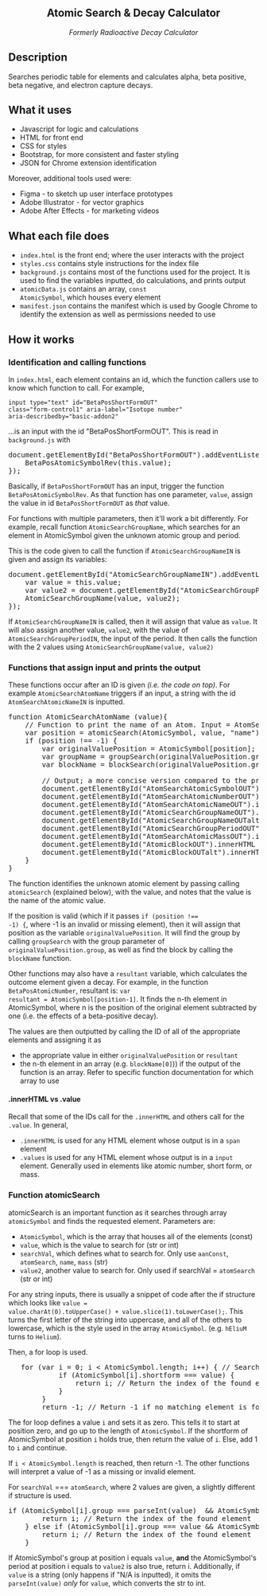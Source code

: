 <h2 align="center"> Atomic Search & Decay Calculator</h2>
<p align="center"><i>Formerly Radioactive Decay Calculator</i></p>

<h2>Description</h2>
<p>Searches periodic table for elements and calculates alpha, beta positive, beta negative, and electron capture decays.</p>

<h2>What it uses</h2>

* Javascript for logic and calculations
* HTML for front end
* CSS for styles
* Bootstrap, for more consistent and faster styling 
* JSON for Chrome extension identification

Moreover, additional tools used were:

* Figma - to sketch up user interface prototypes
* Adobe Illustrator - for vector graphics
* Adobe After Effects - for marketing videos

<h2>What each file does</h2>

* <code>index.html</code> is the front end; where the user interacts with the project
* <code>styles.css</code> contains style instructions for the index file
* <code>background.js</code> contains most of the functions used for the project. It is used to find the variables inputted, do calculations, and prints output
* <code>atomicData.js</code> contains an array, <code>const AtomicSymbol</code>, which houses every element
* <code>manifest.json</code> contains the manifest which is used by Google Chrome to identify the extension as well as permissions needed to use

<h2>How it works</h2>

<h3>Identification and calling functions</h3>
In <code>index.html</code>, each element contains an id, which the function callers use to know which function to call. For example, 

<code>input type="text" id="BetaPosShortFormOUT" class="form-control1" aria-label="Isotope number" aria-describedby="basic-addon2"</code>

...is an input with the id "BetaPosShortFormOUT". This is read in <code>background.js</code> with 

<pre>document.getElementById("BetaPosShortFormOUT").addEventListener("input", function() {
    BetaPosAtomicSymbolRev(this.value);
});</pre>

Basically, if <code>BetaPosShortFormOUT</code> has an input, trigger the function <code>BetaPosAtomicSymbolRev</code>. As that function has one parameter, <code>value</code>, assign the value in id <code>BetaPosShortFormOUT</code> as <i>that</i> value.

For functions with multiple parameters, then it'll work a bit differently. For example, recall function <code>AtomicSearchGroupName</code>, which searches for an element in AtomicSymbol given the unknown atomic group and period. 

This is the code given to call the function if <code>AtomicSearchGroupNameIN</code> is given and assign its variables:

<pre>document.getElementById("AtomicSearchGroupNameIN").addEventListener("input", function() {
    var value = this.value;
    var value2 = document.getElementById("AtomicSearchGroupPeriodIN").value;
    AtomicSearchGroupName(value, value2);
});</pre>

If <code>AtomicSearchGroupNameIN</code> is called, then it will assign that value as <code>value</code>. It will also assign another value, <code>value2</code>, with the value of <code>AtomicSearchGroupPeriodIN</code>, the input of the period. It then calls the function with the 2 values using <code>AtomicSearchGroupName(value, value2)</code>

<h3>Functions that assign input and prints the output</h3>
These functions occur after an ID is given <i>(i.e. the code on top)</i>. For example <code>AtomicSearchAtomName</code> triggers if an input, a string with the id <code>AtomSearchAtomicNameIN</code> is inputted.

<pre>function AtomicSearchAtomName (value){
    // Function to print the name of an Atom. Input = AtomSearchAtomicNameIN (str)  
    var position = atomicSearch(AtomicSymbol, value, "name"); // Pass both arguments to aanFinder
    if (position !== -1) {
        var originalValuePosition = AtomicSymbol[position]; // Find position of the item
        var groupName = groupSearch(originalValuePosition.group) // Find names for the groups
        var blockName = blockSearch(originalValuePosition.group, originalValuePosition.period) // Find names for the block
    
        // Output; a more concise version compared to the previous version
        document.getElementById("AtomSearchAtomicSymbolOUT").innerHTML = originalValuePosition.shortform;
        document.getElementById("AtomSearchAtomicNumberOUT").innerHTML = originalValuePosition.aanConst;
        document.getElementById("AtomSearchAtomicNameOUT").innerHTML = originalValuePosition.name;
        document.getElementById("AtomicSearchGroupNameOUT").innerHTML = groupName[0];
        document.getElementById("AtomicSearchGroupNameOUTalt").innerHTML = groupName[1];
        document.getElementById("AtomicSearchGroupPeriodOUT").innerHTML = originalValuePosition.period;
        document.getElementById("AtomSearchAtomicMassOUT").innerHTML = originalValuePosition.avgMass;
        document.getElementById("AtomicBlockOUT").innerHTML = blockName[0];
        document.getElementById("AtomicBlockOUTalt").innerHTML = blockName[1];
    }
}</pre>

The function identifies the unknown atomic element by passing calling <code>atomicSearch</code> (explained below), with the value, and notes that the value is the name of the atomic value. 

If the position is valid (which if it passes <code>if (position !== -1) {</code>, where -1 is an invalid or missing element), then it will assign that position as the variable <code>originalValuePosition</code>. It will find the group by calling <code>groupSearch</code> with the group parameter of <code>originalValuePosition.group</code>, as well as find the block by calling the <code>blockName</code> function.

Other functions may also have a <code>resultant</code> variable, which calculates the outcome element given a decay. For example, in the function <code>BetaPosAtomicNumber</code>, resultant is: <code>var resultant = AtomicSymbol[position-1]</code>. It finds the n-th element in AtomicSymbol, where n is the position of the original element subtracted by one (i.e. the effects of a beta-positive decay).

The values are then outputted by calling the ID of all of the appropriate elements and assigning it as

* the appropriate value in either <code>originalValuePosition</code> or <code>resultant</code>
* the n-th element in an array (e.g. <code>blockName[0]</code>)) if the output of the function is an array. Refer to specific function documentation for which array to use

<h4>.innerHTML vs .value</h4>
Recall that some of the IDs call for the <code>.innerHTML</code> and others call for the <code>.value</code>. In general,

* <code>.innerHTML</code> is used for any HTML element whose output is in a <code>span</code> element
* <code>.values</code> is used for any HTML element whose output is in a <code>input</code> element. Generally used in elements like atomic number, short form, or mass. 

<h3>Function atomicSearch</h3>
<p>atomicSearch is an important function as it searches through array <code>atomicSymbol</code> and finds the requested element. Parameters are: </p>

* <code>AtomicSymbol</code>, which is the array that houses all of the elements (const)
* <code>value</code>, which is the value to search for (str or int)
* <code>searchVal</code>, which defines what to search for. Only use <code>aanConst</code>, <code>atomSearch</code>, <code>name</code>, <code>mass</code> (str)
* <code>value2</code>, another value to search for. Only used if searchVal = <code>atomSearch</code> (str or int)

For any string inputs, there is usually a snippet of code after the if structure which looks like <code>value = value.charAt(0).toUpperCase() + value.slice(1).toLowerCase();</code>. This turns the first letter of the string into uppercase, and all of the others to lowercase, which is the style used in the array <code>AtomicSymbol</code>. (e.g. <code>hEliuM</code> turns to <code>Helium</code>). 

Then, a for loop is used. 
<pre>   for (var i = 0; i < AtomicSymbol.length; i++) { // Search for item matching value at "i". If "i" == value, get its index, else add 1 to i.
            if (AtomicSymbol[i].shortform === value) {
                return i; // Return the index of the found element
            }
        }
        return -1; // Return -1 if no matching element is found
</pre>

The for loop defines a value <code>i</code> and sets it as zero. This tells it to start at position zero, and go up to the length of <code>AtomicSymbol</code>. If the shortform of AtomicSymbol at position <code>i</code> holds true, then return the value of <code>i</code>. Else, add 1 to <code>i</code> and continue.

If <code>i < AtomicSymbol.length</code> is reached, then return -1. The other functions will interpret a value of -1 as a missing or invalid element.

For <code>searchVal</code> === <code>atomSearch</code>, where 2 values are given, a slightly different if structure is used. 

<pre>if (AtomicSymbol[i].group === parseInt(value)  && AtomicSymbol[i].period === parseInt(value2)) { // Variable "value" represents group assignment, variable "value2" represents period.
        return i; // Return the index of the found element
    } else if (AtomicSymbol[i].group === value && AtomicSymbol[i].period === parseInt(value2)) { // Special coniditon if "N/A" is inputted. Does not convert value into int. 
        return i; // Return the index of the found element
    } </pre>

If AtomicSymbol's group at position i equals <code>value</code>, <b>and</b> the AtomicSymbol's period at position i equals to <code>value2</code> is also true, return i. Additionally, if <code>value</code> is a string (only happens if "N/A is inputted), it omits the <code>parseInt(value)</code> <i>only</i> for <code>value</code>, which converts the str to int.
